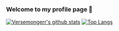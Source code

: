 ### Welcome to my profile page 👋

<!--
**Versemongerr/Versemongerr** is a ✨ _special_ ✨ repository because its `README.md` (this file) appears on your GitHub profile.

Here are some ideas to get you started:

 🔭 I’m currently working on LZU
 🌱 I’m currently learning Scala
- 👯 I’m looking to collaborate on ...
- 🤔 I’m looking for help with ...
- 💬 Ask me about ...
 📫 How to reach me: panq2019@lzu.edu.cn
- 😄 Pronouns: ...
- ⚡ Fun fact: ...
-->
[![Versemongerr's github stats](https://github-readme-stats.vercel.app/api?username=Versemongerr&theme=dracula)](https://github.com/Versemongerr/github-readme-stats)
[![Top Langs](https://github-readme-stats.vercel.app/api/top-langs/?username=Versemongerr&layout=compact)](https://github.com/Versemongerr/github-readme-stats)
